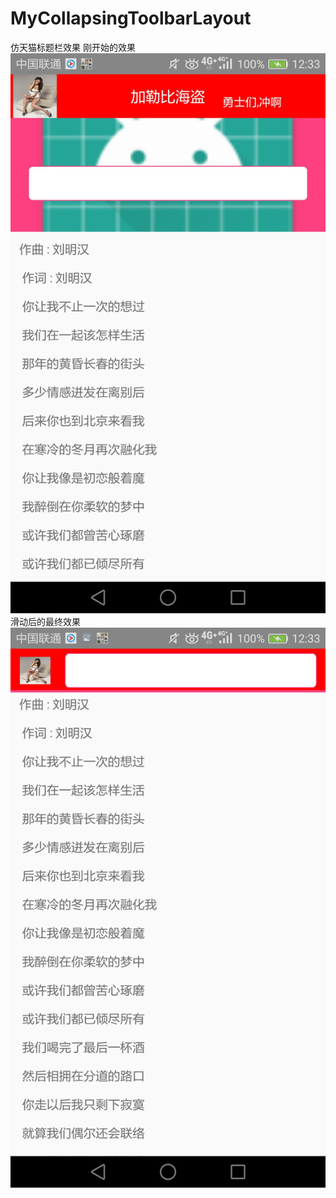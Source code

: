 # MyCollapsingToolbarLayout
仿天猫标题栏效果
刚开始的效果
![Markdown](https://raw.githubusercontent.com/lwd1815/MyCollapsingToolbarLayout/master/image/1.jpg)
滑动后的最终效果
![Markdown](https://github.com/lwd1815/MyCollapsingToolbarLayout/blob/master/image/23.jpg)